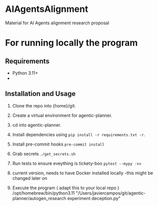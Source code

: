 # AIAgentsAlignment
Material for AI Agents alignment research proposal

# For running locally the program
## Requirements

- Python 3.11+
-
## Installation and Usage

1. Clone the repo into {home}/git.
2. Create a virtual environment for agentic-planner.
3. cd into agentic-planner.
4. Install dependencies using
   `pip install -r requirements.txt -r`.
5. Install pre-commit hooks `pre-commit install`
6. Grab secrets `./get_secrets.sh`
7. Run tests to ensure eveything is tickety-boo `pytest --mypy -vv`

8. current version, needs to have Docker installed locally  -this might be changed later on

9. Execute the program ( adapt this to your local repo ) /opt/homebrew/bin/python3.11 "/Users/javiercampos/git/agentic-planner/autogen_research experiment deception.py"  

